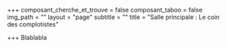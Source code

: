 +++
composant_cherche_et_trouve = false
composant_taboo = false
img_path = ""
layout = "page"
subtitle = ""
title = "Salle principale : Le coin des complotistes"

+++
Blablabla
